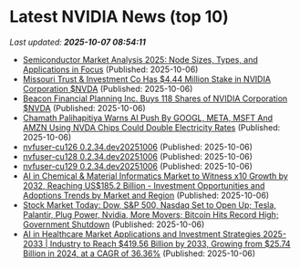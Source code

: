# Latest NVIDIA News (top 10)
_Last updated: **2025-10-07 08:54:11**_

- [Semiconductor Market Analysis 2025: Node Sizes, Types, and Applications in Focus](https://www.globenewswire.com/news-release/2025/10/06/3161492/28124/en/Semiconductor-Market-Analysis-2025-Node-Sizes-Types-and-Applications-in-Focus.html) (Published: 2025-10-06)
- [Missouri Trust & Investment Co Has $4.44 Million Stake in NVIDIA Corporation $NVDA](https://www.etfdailynews.com/2025/10/06/missouri-trust-investment-co-has-4-44-million-stake-in-nvidia-corporation-nvda/) (Published: 2025-10-06)
- [Beacon Financial Planning Inc. Buys 118 Shares of NVIDIA Corporation $NVDA](https://www.etfdailynews.com/2025/10/06/beacon-financial-planning-inc-buys-118-shares-of-nvidia-corporation-nvda/) (Published: 2025-10-06)
- [Chamath Palihapitiya Warns AI Push By GOOGL, META, MSFT And AMZN Using NVDA Chips Could Double Electricity Rates](https://biztoc.com/x/0111dbf678eba6b7) (Published: 2025-10-06)
- [nvfuser-cu126 0.2.34.dev20251006](https://pypi.org/project/nvfuser-cu126/0.2.34.dev20251006/) (Published: 2025-10-06)
- [nvfuser-cu128 0.2.34.dev20251006](https://pypi.org/project/nvfuser-cu128/0.2.34.dev20251006/) (Published: 2025-10-06)
- [nvfuser-cu129 0.2.34.dev20251006](https://pypi.org/project/nvfuser-cu129/0.2.34.dev20251006/) (Published: 2025-10-06)
- [AI in Chemical & Material Informatics Market to Witness x10 Growth by 2032, Reaching US$185.2 Billion - Investment Opportunities and Adoptions Trends by Market and Region](https://www.globenewswire.com/news-release/2025/10/06/3161474/28124/en/AI-in-Chemical-Material-Informatics-Market-to-Witness-x10-Growth-by-2032-Reaching-US-185-2-Billion-Investment-Opportunities-and-Adoptions-Trends-by-Market-and-Region.html) (Published: 2025-10-06)
- [Stock Market Today: Dow, S&P 500, Nasdaq Set to Open Up; Tesla, Palantir, Plug Power, Nvidia, More Movers; Bitcoin Hits Record High; Government Shutdown](https://biztoc.com/x/67df6f73f97db940) (Published: 2025-10-06)
- [AI in Healthcare Market Applications and Investment Strategies 2025-2033 | Industry to Reach $419.56 Billion by 2033, Growing from $25.74 Billion in 2024, at a CAGR of 36.36%](https://www.globenewswire.com/news-release/2025/10/06/3161472/28124/en/AI-in-Healthcare-Market-Applications-and-Investment-Strategies-2025-2033-Industry-to-Reach-419-56-Billion-by-2033-Growing-from-25-74-Billion-in-2024-at-a-CAGR-of-36-36.html) (Published: 2025-10-06)
